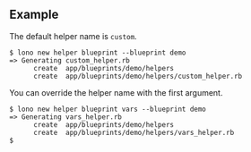 ## Example

The default helper name is `custom`.

    $ lono new helper blueprint --blueprint demo
    => Generating custom_helper.rb
          create  app/blueprints/demo/helpers
          create  app/blueprints/demo/helpers/custom_helper.rb


You can override the helper name with the first argument.

    $ lono new helper blueprint vars --blueprint demo
    => Generating vars_helper.rb
          create  app/blueprints/demo/helpers
          create  app/blueprints/demo/helpers/vars_helper.rb
    $
